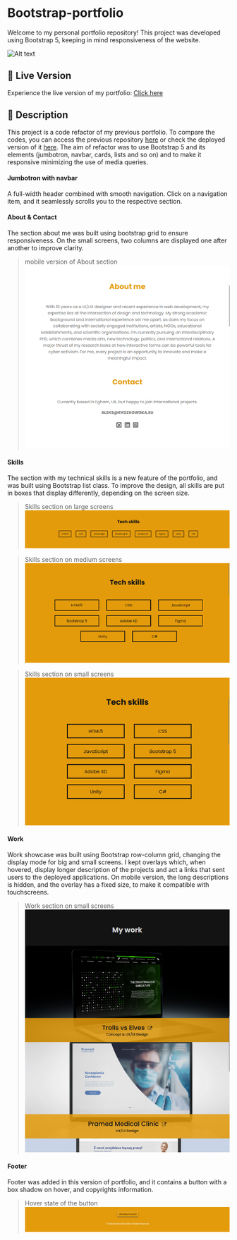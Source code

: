 # Bootstrap-portfolio
Welcome to my personal portfolio repository! This project was developed using Bootstrap 5, keeping in mind responsiveness  of the website.

![Alt text](./images/readme/deployed.gif)

## 🚀 Live Version

Experience the live version of my portfolio: [Click here](https://thevisualriot.github.io/Bootstrap-portfolio/)

## 📝 Description
This project is a code refactor of my previous portfolio. To compare the codes, you can access the previous repository [here](https://github.com/thevisualriot/First-personal-portfolio) or check the deployed version of it [here](https://thevisualriot.github.io/First-personal-portfolio/). The aim of refactor was to use Bootstrap 5 and its elements (jumbotron, navbar, cards, lists and so on) and to make it responsive minimizing the use of media queries.

#### Jumbotron with navbar
A full-width header combined with smooth navigation. Click on a navigation item, and it seamlessly scrolls you to the respective section.

#### About & Contact
The section about me was built using bootstrap grid to ensure responsiveness. On the small screens, two columns are displayed one after another to improve clarity.

> mobile version of About section
![Alt text](./images/readme/about-section.png)

#### Skills
The section with my technical skills is a new feature of the portfolio, and was built using Bootstrap list class. To improve the design, all skills are put in boxes that display differently, depending on the screen size.

>Skills section on large screens
![Alt text](./images/readme/skills-lg.png)

>Skills section on medium screens
![Alt text](./images/readme/skills-md.png)

>Skills section on small screens
![Alt text](./images/readme/skills-sm.png)

#### Work
Work showcase was built using Bootstrap row-column grid, changing the display mode for big and small screens. I kept overlays which, when hovered, display longer description of the projects and act a links that sent users to the deployed applications. On mobile version, the long descriptions is hidden, and the overlay has a fixed size, to make it compatible with touchscreens.

>Work section on small screens
![Alt text](./images/readme/work-sm.png)

#### Footer
Footer was added in this version of portfolio, and it contains a button with a box shadow on hover, and copyrights information.

> Hover state of the button
![Alt text](./images/readme/footer.png)